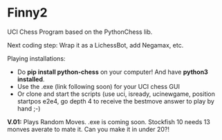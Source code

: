# Finny2
UCI Chess Program based on the PythonChess lib.

Next coding step: Wrap it as a LichessBot, add Negamax, etc.

Playing installations:
* Do **pip install python-chess** on your computer! And have **python3 installed**.
* Use the .exe (link following soon) for your UCI chess GUI
* Or clone and start the scripts (use uci, isready, ucinewgame, position startpos e2e4, go depth 4 to receive the bestmove answer to play by hand ;-)

**V.01:** Plays Random Moves. 
.exe is coming soon. Stockfish 10 needs 13 monves averate to mate it. Can you make it in under 20?!
